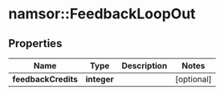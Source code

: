 # namsor::FeedbackLoopOut

## Properties
Name | Type | Description | Notes
------------ | ------------- | ------------- | -------------
**feedbackCredits** | **integer** |  | [optional] 


